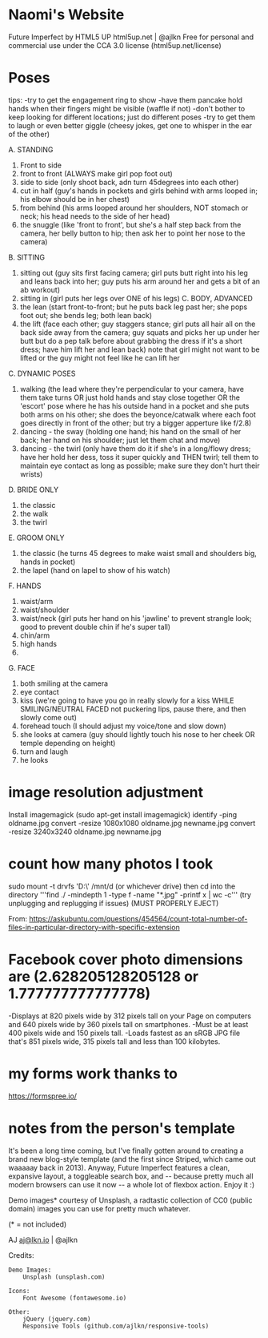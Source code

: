 # Naomi's Website

Future Imperfect by HTML5 UP
html5up.net | @ajlkn
Free for personal and commercial use under the CCA 3.0 license (html5up.net/license)

# Poses
tips: 
-try to get the engagement ring to show
-have them pancake hold hands when their fingers might be visible (waffle if not)
-don't bother to keep looking for different locations; just do different poses
-try to get them to laugh or even better giggle (cheesy jokes, get one to whisper in the ear of the other)

A. STANDING
1. Front to side
2. front to front (ALWAYS make girl pop foot out)
3. side to side (only shoot back, adn turn 45degrees into each other)
4. cut in half (guy's hands in pockets and girls behind with arms looped in; his elbow should be in her chest)
5. from behind (his arms looped around her shoulders, NOT stomach or neck; his head needs to the side of her head)
6. the snuggle (like 'front to front', but she's a half step back from the camera, her belly button to hip; then ask her to point her nose to the camera)

B. SITTING
1. sitting out (guy sits first facing camera; girl puts butt right into his leg and leans back into her; guy puts his arm around her and gets a bit of an ab workout)
2. sitting in (girl puts her legs over ONE of his legs)
C. BODY, ADVANCED
1. the lean (start front-to-front; but he puts back leg past her; she pops foot out; she bends leg; both lean back)
2. the lift (face each other; guy staggers stance; girl puts all hair all on the back side away from the camera; guy squats and picks her up under her butt but do a pep talk before about grabbing the dress if it's a short dress; have him lift her and lean back) note that girl might not want to be lifted or the guy might not feel like he can lift her

C. DYNAMIC POSES
1. walking (the lead where they're perpendicular to your camera, have them take turns OR just hold hands and stay close together OR the 'escort' pose where he has his outside hand in a pocket and she puts both arms on his other; she does the beyonce/catwalk where each foot goes directly in front of the other; but try a bigger apperture like f/2.8)
2. dancing - the sway (holding one hand; his hand on the small of her back; her hand on his shoulder; just let them chat and move)
3. dancing - the twirl (only have them do it if she's in a long/flowy dress; have her hold her dess, toss it super quickly and THEN twirl; tell them to  maintain eye contact as long as possible; make sure they don't hurt their wrists)

D. BRIDE ONLY
1. the classic
2. the walk
3. the twirl

E. GROOM ONLY
1. the classic (he turns 45 degrees to make waist small and shoulders big, hands in pocket)
2. the lapel (hand on lapel to show of his watch)

F. HANDS
1. waist/arm
2. waist/shoulder
3. waist/neck (girl puts her hand on his 'jawline' to prevent strangle look; good to prevent double chin if he's super tall)
4. chin/arm
5. high hands
6. 

G. FACE
1. both smiling at the camera
2. eye contact
3. kiss (we're going to have you go in really slowly for a kiss WHILE SMILING/NEUTRAL FACED not puckering lips, pause there, and then slowly come out)
4. forehead touch (I should adjust my voice/tone and slow down)
5. she looks at camera (guy should lightly touch his nose to her cheek OR temple depending on height)
6. turn and laugh
7. he looks

# image resolution adjustment

Install imagemagick (sudo apt-get install imagemagick)
identify -ping oldname.jpg
convert -resize 1080x1080 oldname.jpg newname.jpg
convert -resize 3240x3240 oldname.jpg newname.jpg

# count how many photos I took

sudo mount -t drvfs 'D:\\' /mnt/d (or whichever drive)
then cd into the directory
'''find ./ -mindepth 1 -type f -name "\*.jpg" -printf x | wc -c'''
(try unplugging and replugging if issues)
(MUST PROPERLY EJECT)

From: <https://askubuntu.com/questions/454564/count-total-number-of-files-in-particular-directory-with-specific-extension>

# Facebook cover photo dimensions are (2.628205128205128 or 1.777777777777778)

\-Displays at 820 pixels wide by 312 pixels tall on your Page on computers and 640 pixels wide by 360 pixels tall on smartphones.
\-Must be at least 400 pixels wide and 150 pixels tall.
\-Loads fastest as an sRGB JPG file that's 851 pixels wide, 315 pixels tall and less than 100 kilobytes.

# my forms work thanks to

<https://formspree.io/>

# notes from the person's template

It's been a long time coming, but I've finally gotten around to creating a brand new
blog-style template (and the first since Striped, which came out waaaaay back in 2013).
Anyway, Future Imperfect features a clean, expansive layout, a toggleable search box,
and -- because pretty much all modern browsers can use it now -- a whole lot of flexbox
action. Enjoy it :)

Demo images\* courtesy of Unsplash, a radtastic collection of CC0 (public domain) images
you can use for pretty much whatever.

(\* = not included)

AJ
aj@lkn.io | @ajlkn

Credits:

    Demo Images:
    	Unsplash (unsplash.com)

    Icons:
    	Font Awesome (fontawesome.io)

    Other:
    	jQuery (jquery.com)
    	Responsive Tools (github.com/ajlkn/responsive-tools)
